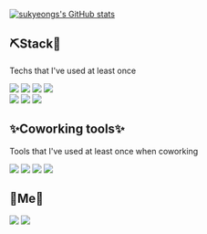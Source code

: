 
  
  [![sukyeongs's GitHub stats](https://github-readme-stats.vercel.app/api?username=sukyeongs&count_private=true&show_icons=true&theme=dracula)](https://github.com/sukyeongs/github-readme-stats)

  ## ⛏Stack🔧

  Techs that I've used at least once

  <img src="https://img.shields.io/badge/Python-3766AB?style=flat-square&logo=Python&logoColor=white"/></a>
  <img src="https://img.shields.io/badge/C-A8B9CC?style=flat-square&logo=C&logoColor=white"/></a>
  <img src="https://img.shields.io/badge/Java-007396?style=flat-square&logo=Java&logoColor=white"/></a>
  <img src="https://img.shields.io/badge/HTML-E34F26?style=flat-square&logo=HTML5&logoColor=white"/></a>  
  <img src="https://img.shields.io/badge/MySQL-4479A1?style=flat-square&logo=MySQL&logoColor=white"/></a>
  <img src="https://img.shields.io/badge/Android-3DDC84?style=flat-square&logo=Android&logoColor=white"/></a>
  <img src="https://img.shields.io/badge/SpringBoot-6DB33F?style=flat-square&logo=SpringBoot&logoColor=white"/></a>  
    
  
  ## ✨Coworking tools✨

  Tools that I've used at least once when coworking
  
  <img src="https://img.shields.io/badge/GitHub-181717?style=flat-square&logo=GitHub&logoColor=white"/></a>
  <img src="https://img.shields.io/badge/Notion-000000?style=flat-square&logo=Notion&logoColor=white"/></a>
  <img src="https://img.shields.io/badge/Figma-F24E1E?style=flat-square&logo=Figma&logoColor=white"/></a>
  <img src="https://img.shields.io/badge/Slack-4A154B?style=flat-square&logo=Slack&logoColor=white"/></a>
    
  
  ## 🐶Me🐶
  
  <a href="mailto:tjtnrud@gmail.com" target="_blank"><img src="https://img.shields.io/badge/Gmail-EA4335?style=flat-square&logo=Gmail&logoColor=white"/></a>
  <a href="https://github.com/sukyeongs" target="_blank"><img src="https://img.shields.io/badge/GitHub-181717?style=flat-square&logo=GitHub&logoColor=white"/></a>
</div>
